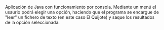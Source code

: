 Aplicación de Java con funcionamiento por consola. Mediante un menú el usaurio podrá elegir una opción, haciendo que el programa se encargue de "leer" un fichero de texto (en este caso El Quijote) y saque los resultados de la opción seleccionada.
